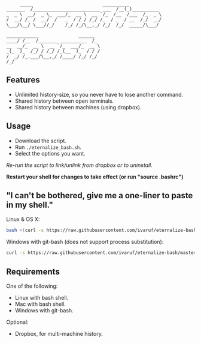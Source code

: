          _____                          __________
    _______  /_________________________ ___  /__(_)__________
    _  _ \  __/  _ \_  ___/_  __ \  __ `/_  /__  /___  /_  _ \
    /  __/ /_ /  __/  /   _  / / / /_/ /_  / _  / __  /_/  __/
    \___/\__/ \___//_/    /_/ /_/\__,_/ /_/  /_/  _____/\___/

    ____________               ______
    ____/ /__  /_______ __________  /_
    __  __/_  __ \  __ `/_  ___/_  __ \
    _(_  )_  /_/ / /_/ /_(__  )_  / / /
    /  _/ /_.___/\__,_/ /____/ /_/ /_/
    /_/

## Features
* Unlimited history-size, so you never have to lose another command.
* Shared history between open terminals.
* Shared history between machines (using dropbox).

## Usage
* Download the script. 
* Run `./eternalize_bash.sh`. 
* Select the options you want.

*Re-run the script to link/unlink from dropbox or to uninstall.*

**Restart your shell for changes to take effect (or run "source .bashrc")**

## "I can't be bothered, give me a one-liner to paste in my shell."

Linux & OS X:
```bash
bash <(curl -s https://raw.githubusercontent.com/ivaruf/eternalize-bash/master/eternalize_bash.sh)
```
Windows with git-bash (does not support process substitution):
```bash
curl -s https://raw.githubusercontent.com/ivaruf/eternalize-bash/master/eternalize_bash.sh > tmp.sh && ./tmp.sh && rm tmp.sh
```

## Requirements
One of the following:
* Linux with bash shell.
* Mac with bash shell.
* Windows with git-bash.

Optional:
* Dropbox, for multi-machine history.
